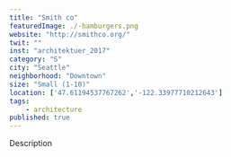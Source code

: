 ```yaml
---
title: "Smith co"
featuredImage: ./-hamburgers.png
website: "http://smithco.org/"
twit: ""
inst: "architektuer_2017"
category: "S"
city: "Seattle"
neighborhood: "Downtown"
size: "Small (1-10)"
location: ['47.61194537767262','-122.33977710212643']
tags:
    - architecture
published: true
---
```


Description

